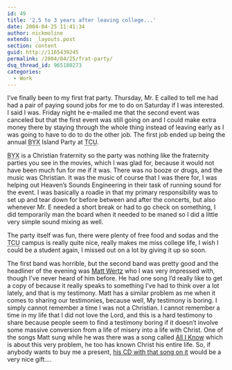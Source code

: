 ```yaml
---
id: 49
title: '2.5 to 3 years after leaving college...'
date: 2004-04-25 11:41:34
author: nickmoline
extends: _layouts.post
section: content
guid: http://1165439245
permalink: /2004/04/25/frat-party/
dsq_thread_id: 965180273
categories:
  - Work
---
```

I&#8217;ve finally been to my first frat party. Thursday, Mr. E called to tell me had had a pair of paying sound jobs for me to do on Saturday if I was interested. I said I was. Friday night he e-mailed me that the second event was canceled but that the first event was still going on and I could make extra money there by staying through the whole thing instead of leaving early as I was going to have to do to do the other job. The first job ended up being the annual <abbr title="Brothers Under Christ">BYX</abbr> Island Party at <abbr title="Texas Christian University">TCU</abbr>. 

<!--more-->

<abbr title="Brothers Under Christ">BYX</abbr> is a Christian fraternity so the party was nothing like the fraternity parties you see in the movies, which I was glad for, because it would not have been much fun for me if it was. There was no booze or drugs, and the music was Christian. It was the music of course that I was there for, I was helping out Heaven&#8217;s Sounds Engineering in their task of running sound for the event. I was basically a roadie in that my primary responsibility was to set up and tear down for before between and after the concerts, but also whenever Mr. E needed a short break or had to go check on something, I did temporarily man the board when it needed to be maned so I did a little very simple sound mixing as well.

The party itself was fun, there were plenty of free food and sodas and the <abbr title="Texas Christian University">TCU</abbr> campus is really quite nice, really makes me miss college life, I wish I could be a student again, I missed out on a lot by giving it up so soon.

The first band was horrible, but the second band was pretty good and the headliner of the evening was [Matt Wertz](http://www.mattwertz.com/) who I was very impressed with, though I&#8217;ve never heard of him before. He had one song I&#8217;d really like to get a copy of because it really speaks to something I&#8217;ve had to think over a lot lately, and that is my testimony. Matt has a similar problem as me when it comes to sharing our testimonies, because well, My testimony is boring. I simply cannot remember a time I was not a Christian. I cannot remember a time in my life that I did not love the Lord, and this is a hard testimony to share because people seem to find a testimony boring if it doesn&#8217;t involve some massive conversion from a life of misery into a life with Christ. One of the songs Matt sung while he was there was a song called <u>All I Know</u> which is about this very problem, he too has known Christ his entire life. So, if anybody wants to buy me a present, [his CD with that song on it](http://www.awarestore.com/index.cfm?fuseaction=view_item&nav=music&Item_ID=9874&CFID=2000252&CFTOKEN=65703803) would be a very nice gift&#8230;.
